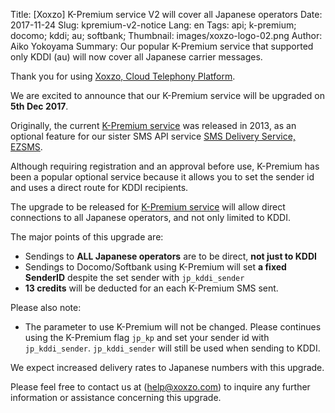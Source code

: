Title: [Xoxzo] K-Premium service V2 will cover all Japanese operators
Date: 2017-11-24
Slug: kpremium-v2-notice
Lang: en
Tags: api; k-premium; docomo; kddi; au; softbank; 
Thumbnail: images/xoxzo-logo-02.png
Author: Aiko Yokoyama
Summary: Our popular K-Premium service that supported only KDDI (au) will now cover all Japanese carrier messages.

Thank you for using [Xoxzo, Cloud Telephony Platform](https://www.xoxzo.com/en/).

We are excited to announce that our K-Premium service will be upgraded on **5th Dec 2017**. 

Originally, the current [K-Premium service](https://help.xoxzo.com/en/xoxzo-cloud-telephony-platform/articles/the-k-premium-service/) was released in 2013, as an optional feature for our sister
SMS API service [SMS Delivery Service, EZSMS](https://www.ezsms.biz/ja/).

Although requiring registration and an approval before use,
K-Premium has been a popular optional service because it allows you to set the
sender id and uses a direct route for KDDI recipients.

The upgrade to be released for [K-Premium service](https://help.xoxzo.com/en/xoxzo-cloud-telephony-platform/articles/the-k-premium-service/) will allow direct connections to all Japanese operators,
and not only limited to KDDI.

The major points of this upgrade are:

- Sendings to **ALL Japanese operators** are to be direct, **not just to KDDI**
- Sendings to Docomo/Softbank using K-Premium will set **a fixed SenderID** despite the set sender with `jp_kddi_sender`
- **13 credits** will be deducted for an each K-Premium SMS sent.

Please also note:

- The parameter to use K-Premium will not be changed. Please continues using the K-Premium flag 
`jp_kp` and set your sender id with `jp_kddi_sender`. `jp_kddi_sender` will
still be used when sending to KDDI.

We expect increased delivery rates to Japanese numbers with this upgrade.

Please feel free to contact us at (help@xoxzo.com) to inquire any further information or
assistance concerning this upgrade.
